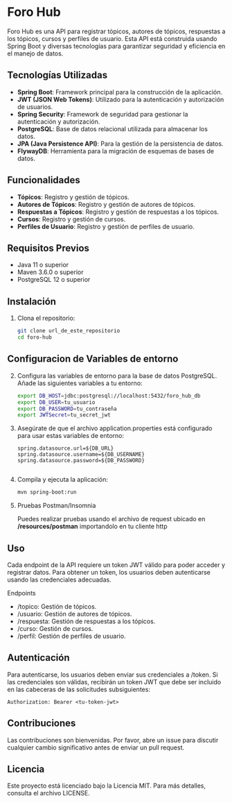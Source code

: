 # Foro Hub

Foro Hub es una API para registrar tópicos, autores de tópicos, respuestas a los tópicos, cursos y perfiles de usuario.
Esta API está construida usando Spring Boot y diversas tecnologías para garantizar seguridad y eficiencia en el manejo
de datos.

## Tecnologías Utilizadas

- **Spring Boot**: Framework principal para la construcción de la aplicación.
- **JWT (JSON Web Tokens)**: Utilizado para la autenticación y autorización de usuarios.
- **Spring Security**: Framework de seguridad para gestionar la autenticación y autorización.
- **PostgreSQL**: Base de datos relacional utilizada para almacenar los datos.
- **JPA (Java Persistence API)**: Para la gestión de la persistencia de datos.
- **FlywayDB**: Herramienta para la migración de esquemas de bases de datos.

## Funcionalidades

- **Tópicos**: Registro y gestión de tópicos.
- **Autores de Tópicos**: Registro y gestión de autores de tópicos.
- **Respuestas a Tópicos**: Registro y gestión de respuestas a los tópicos.
- **Cursos**: Registro y gestión de cursos.
- **Perfiles de Usuario**: Registro y gestión de perfiles de usuario.

## Requisitos Previos

- Java 11 o superior
- Maven 3.6.0 o superior
- PostgreSQL 12 o superior

## Instalación

1. Clona el repositorio:

   ```bash
   git clone url_de_este_repositorio
   cd foro-hub

## Configuracion de Variables de entorno

2. Configura las variables de entorno para la base de datos PostgreSQL. Añade las siguientes variables a tu entorno:

    ```bash
    export DB_HOST=jdbc:postgresql://localhost:5432/foro_hub_db
    export DB_USER=tu_usuario
    export DB_PASSWORD=tu_contraseña
    export JWTSecret=tu_secret_jwt

3. Asegúrate de que el archivo application.properties está configurado para usar estas variables de entorno:

   ```properties
   spring.datasource.url=${DB_URL}
   spring.datasource.username=${DB_USERNAME}
   spring.datasource.password=${DB_PASSWORD}
    
4. Compila y ejecuta la aplicación:

   ```bash
   mvn spring-boot:run

5. Pruebas Postman/Insomnia

   Puedes realizar pruebas usando el archivo de request ubicado en **/resources/postman** importandolo en tu cliente
   http

## Uso

Cada endpoint de la API requiere un token JWT válido para poder acceder y registrar datos. Para obtener un token, los
usuarios deben autenticarse usando las credenciales adecuadas.

Endpoints

- /topico: Gestión de tópicos.
- /usuario: Gestión de autores de tópicos.
- /respuesta: Gestión de respuestas a los tópicos.
- /curso: Gestión de cursos.
- /perfil: Gestión de perfiles de usuario.

## Autenticación

Para autenticarse, los usuarios deben enviar sus credenciales a /token. Si las credenciales son válidas, recibirán un
token JWT que debe ser incluido en las cabeceras de las solicitudes subsiguientes:

   ```http
   Authorization: Bearer <tu-token-jwt>
   ```

## Contribuciones

Las contribuciones son bienvenidas. Por favor, abre un issue para discutir cualquier cambio significativo antes de
enviar un pull request.

## Licencia

Este proyecto está licenciado bajo la Licencia MIT. Para más detalles, consulta el archivo LICENSE.


